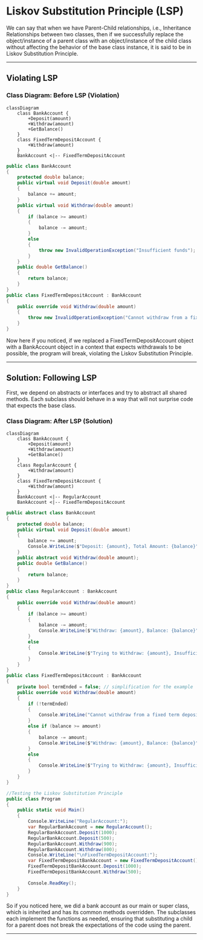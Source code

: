 # Liskov Substitution Principle (LSP)

We can say that when we have Parent-Child relationships, i.e., Inheritance Relationships between two classes, then if we successfully replace the object/instance of a parent class with an object/instance of the child class without affecting the behavior of the base class instance, it is said to be in Liskov Substitution Principle.

---

## Violating LSP

### Class Diagram: Before LSP (Violation)

```mermaid
classDiagram
    class BankAccount {
        +Deposit(amount)
        +Withdraw(amount)
        +GetBalance()
    }
    class FixedTermDepositAccount {
        +Withdraw(amount)
    }
    BankAccount <|-- FixedTermDepositAccount
```

```csharp
public class BankAccount
{
    protected double balance;
    public virtual void Deposit(double amount)
    {
        balance += amount;
    }
    public virtual void Withdraw(double amount)
    {
        if (balance >= amount)
        {
            balance -= amount;
        }
        else
        {
            throw new InvalidOperationException("Insufficient funds");
        }
    }
    public double GetBalance()
    {
        return balance;
    }
}
public class FixedTermDepositAccount : BankAccount
{
    public override void Withdraw(double amount)
    {
        throw new InvalidOperationException("Cannot withdraw from a fixed term deposit account until term ends");
    }
}
```

Now here if you noticed, if we replaced a FixedTermDepositAccount object with a BankAccount object in a context that expects withdrawals to be possible, the program will break, violating the Liskov Substitution Principle.

---

## Solution: Following LSP

First, we depend on abstracts or interfaces and try to abstract all shared methods. Each subclass should behave in a way that will not surprise code that expects the base class.

### Class Diagram: After LSP (Solution)

```mermaid
classDiagram
    class BankAccount {
        +Deposit(amount)
        +Withdraw(amount)
        +GetBalance()
    }
    class RegularAccount {
        +Withdraw(amount)
    }
    class FixedTermDepositAccount {
        +Withdraw(amount)
    }
    BankAccount <|-- RegularAccount
    BankAccount <|-- FixedTermDepositAccount
```

```csharp
public abstract class BankAccount
{
    protected double balance;
    public virtual void Deposit(double amount)
    {
        balance += amount;
        Console.WriteLine($"Deposit: {amount}, Total Amount: {balance}");
    }
    public abstract void Withdraw(double amount);
    public double GetBalance()
    {
        return balance;
    }
}
public class RegularAccount : BankAccount
{
    public override void Withdraw(double amount)
    {
        if (balance >= amount)
        {
            balance -= amount;
            Console.WriteLine($"Withdraw: {amount}, Balance: {balance}");
        }
        else
        {
            Console.WriteLine($"Trying to Withdraw: {amount}, Insufficient Funds, Available Funds: {balance}");
        }
    }
}
public class FixedTermDepositAccount : BankAccount
{
    private bool termEnded = false; // simplification for the example
    public override void Withdraw(double amount)
    {
        if (!termEnded)
        {
            Console.WriteLine("Cannot withdraw from a fixed term deposit account until term ends");
        }
        else if (balance >= amount)
        {
            balance -= amount;
            Console.WriteLine($"Withdraw: {amount}, Balance: {balance}");
        }
        else
        {
            Console.WriteLine($"Trying to Withdraw: {amount}, Insufficient Funds, Available Funds: {balance}");
        }
    }
}

//Testing the Liskov Substitution Principle
public class Program
{
    public static void Main()
    {
        Console.WriteLine("RegularAccount:");
        var RegularBankAccount = new RegularAccount();
        RegularBankAccount.Deposit(1000);
        RegularBankAccount.Deposit(500);
        RegularBankAccount.Withdraw(900);
        RegularBankAccount.Withdraw(800);
        Console.WriteLine("\nFixedTermDepositAccount:");
        var FixedTermDepositBankAccount = new FixedTermDepositAccount();
        FixedTermDepositBankAccount.Deposit(1000);
        FixedTermDepositBankAccount.Withdraw(500);
        
        Console.ReadKey();
    }
}
```

So if you noticed here, we did a bank account as our main or super class, which is inherited and has its common methods overridden. The subclasses each implement the functions as needed, ensuring that substituting a child for a parent does not break the expectations of the code using the parent.

---
